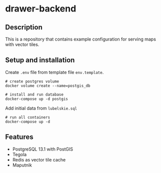 # drawer-backend

## Description
This is a repository that contains example configuration for serving maps with vector tiles.

## Setup and installation
Create `.env` file from template file `env.template`.

```
# create postgres volume
docker volume create --name=postgis_db

# install and run database
docker-compose up -d postgis
```
Add initial data from `lubelskie.sql`

```
# run all containers
docker-compose up -d
```

## Features
* PostgreSQL 13.1 with PostGIS
* Tegola
* Redis as vector tile cache
* Maputnik
